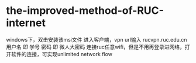 # the-improved-method-of-RUC-internet
windows下，双击安装该msi文件
进入客户端，vpn url输入 rucvpn.ruc.edu.cn
用户名 即 学号
密码 即 微人大密码
连接ruc任意wifi，但是不用再登录进网络，打开软件的连接，可实现unlimited network flow
